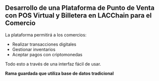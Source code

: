 ## Desarrollo de una Plataforma de Punto de Venta con POS Virtual y Billetera en LACChain para el Comercio

La plataforma permitirá a los comercios:

- Realizar transacciones digitales
- Gestionar inventarios
- Aceptar pagos con criptomonedas

Todo esto a través de una interfaz fácil de usar.

**Rama guardada que utiliza base de datos tradicional**

